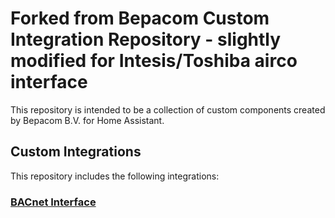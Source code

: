 # Forked from Bepacom Custom Integration Repository  - slightly modified for Intesis/Toshiba airco interface



This repository is intended to be a collection of custom components created by Bepacom B.V. for Home Assistant.

## Custom Integrations

This repository includes the following integrations:

### [BACnet Interface](./custom_components/bacnet_interface)
